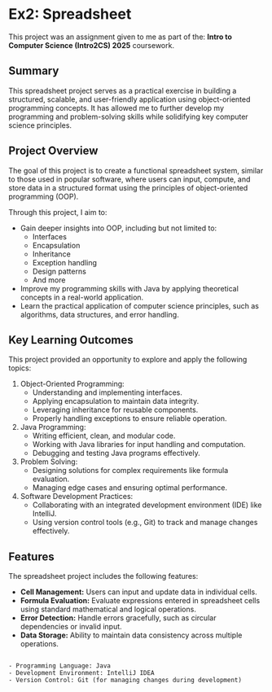 
# Ex2: Spreadsheet


This project was an assignment given to me as part of the:
**Intro to Computer Science (Intro2CS) 2025** coursework.

## Summary

This spreadsheet project serves as a practical exercise in building a structured,
scalable, and user-friendly application using object-oriented programming concepts.
It has allowed me to further develop my programming and problem-solving skills while
solidifying key computer science principles.
## Project Overview

The goal of this project is to create a functional spreadsheet system,
similar to those used in popular software, where users can input, compute, and store data
in a structured format using the principles of object-oriented programming (OOP).

Through this project, I aim to:
- Gain deeper insights into OOP, including but not limited to:
    - Interfaces
    - Encapsulation
    - Inheritance
    - Exception handling
    - Design patterns
    - And more
- Improve my programming skills with Java by applying theoretical concepts in a real-world application.
- Learn the practical application of computer science principles, such as algorithms, data structures, and error handling.

## Key Learning Outcomes

This project provided an opportunity to explore and apply the following topics:

1. Object-Oriented Programming:
    - Understanding and implementing interfaces.
    - Applying encapsulation to maintain data integrity.
    - Leveraging inheritance for reusable components.
    - Properly handling exceptions to ensure reliable operation.
2. Java Programming:
    - Writing efficient, clean, and modular code.
    - Working with Java libraries for input handling and computation.
    - Debugging and testing Java programs effectively.
3. Problem Solving:
    - Designing solutions for complex requirements like formula evaluation.
    - Managing edge cases and ensuring optimal performance.
4. Software Development Practices:
    - Collaborating with an integrated development environment (IDE) like IntelliJ.
    - Using version control tools (e.g., Git) to track and manage changes effectively.


## Features

The spreadsheet project includes the following features:

- **Cell Management:** Users can input and update data in individual cells.
- **Formula Evaluation:** Evaluate expressions entered in spreadsheet cells using standard mathematical and logical operations.
- **Error Detection:** Handle errors gracefully, such as circular dependencies or invalid input.
- **Data Storage:** Ability to maintain data consistency across multiple operations.

~~~~## Technologies Used~~~~

- Programming Language: Java
- Development Environment: IntelliJ IDEA
- Version Control: Git (for managing changes during development)
